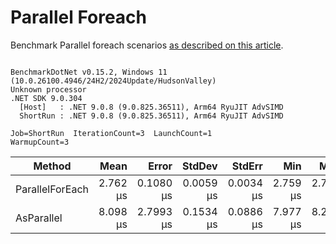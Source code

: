 ﻿# Parallel Foreach

Benchmark Parallel foreach scenarios [as described on this article](https://aaronbos.dev/posts/parallel-foreach-csharp).

```

BenchmarkDotNet v0.15.2, Windows 11 (10.0.26100.4946/24H2/2024Update/HudsonValley)
Unknown processor
.NET SDK 9.0.304
  [Host]   : .NET 9.0.8 (9.0.825.36511), Arm64 RyuJIT AdvSIMD
  ShortRun : .NET 9.0.8 (9.0.825.36511), Arm64 RyuJIT AdvSIMD

Job=ShortRun  IterationCount=3  LaunchCount=1  
WarmupCount=3  

```
| Method          | Mean     | Error     | StdDev    | StdErr    | Min      | Max      | Op/s      | Gen0   | Allocated |
|---------------- |---------:|----------:|----------:|----------:|---------:|---------:|----------:|-------:|----------:|
| ParallelForEach | 2.762 μs | 0.1080 μs | 0.0059 μs | 0.0034 μs | 2.759 μs | 2.769 μs | 362,007.5 | 2.3193 |   9.08 KB |
| AsParallel      | 8.098 μs | 2.7993 μs | 0.1534 μs | 0.0886 μs | 7.977 μs | 8.270 μs | 123,487.4 | 3.1586 |  12.63 KB |
